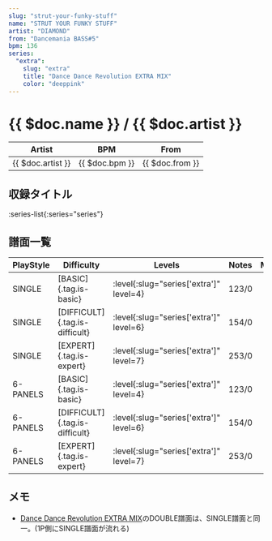 ```yaml
---
slug: "strut-your-funky-stuff"
name: "STRUT YOUR FUNKY STUFF"
artist: "DIAMOND"
from: "Dancemania BASS#5"
bpm: 136
series:
  "extra":
    slug: "extra"
    title: "Dance Dance Revolution EXTRA MIX"
    color: "deeppink"
---
```


# {{ $doc.name }} / {{ $doc.artist }}

|Artist|BPM|From|
|------|---|----|
|{{ $doc.artist }}|{{ $doc.bpm }}|{{ $doc.from }}|

## 収録タイトル

:series-list{:series="series"}

## 譜面一覧

|PlayStyle|Difficulty|Levels|Notes|Movie|
|---------|----------|------|-----|-----|
|SINGLE|[BASIC]{.tag.is-basic}|:level{:slug="series['extra']" level=4}|123/0||
|SINGLE|[DIFFICULT]{.tag.is-difficult}|:level{:slug="series['extra']" level=6}|154/0||
|SINGLE|[EXPERT]{.tag.is-expert}|:level{:slug="series['extra']" level=7}|253/0||
|6-PANELS|[BASIC]{.tag.is-basic}|:level{:slug="series['extra']" level=4}|123/0||
|6-PANELS|[DIFFICULT]{.tag.is-difficult}|:level{:slug="series['extra']" level=6}|154/0||
|6-PANELS|[EXPERT]{.tag.is-expert}|:level{:slug="series['extra']" level=7}|253/0||

## メモ

- [Dance Dance Revolution EXTRA MIX](/series/extra)のDOUBLE譜面は、SINGLE譜面と同一。(1P側にSINGLE譜面が流れる)
